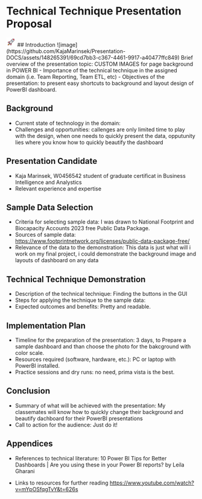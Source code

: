 # Technical Technique Presentation Proposal
<img src="https://github.com/dolinger-nscc/Capstone2024/blob/main/img/icons8-rocket-50.png?raw=true" alt="Sized Rocket" width="25px" height="25px">
## Introduction
 ![image](https://github.com/KajaMarinsek/Presentation-DOCS/assets/148265391/69cd7bb3-c367-4461-9917-a40477ffc849)
Brief overview of the presentation topic: CUSTOM IMAGES for page background in POWER BI
- Importance of the technical technique in the assigned domain (i.e. Team Reporting, Team ETL, etc)
- Objectives of the presentation: to present easy shortcuts to background and layout design of PowerBI dashboard.

## Background
- Current state of technology in the domain: 
- Challenges and opportunities: callenges are only limited time to play with the design, when one needs to quickly present the data, opputunity lies where you know how to quickly beautify the dashboard

## Presentation Candidate
- Kaja Marinsek, W0456542 student of graduate certificat in Business Intelligence and Analystics
- Relevant experience and expertise

## Sample Data Selection
- Criteria for selecting sample data: I was drawn to National Footprint and Biocapacity Accounts 2023 free Public Data Package.
- Sources of sample data: https://www.footprintnetwork.org/licenses/public-data-package-free/
- Relevance of the data to the demonstration: This data is just what will i work on my final project, i could demonstrate the background image and layouts of dashboard on any data

## Technical Technique Demonstration
- Description of the technical technique: Finding the buttons in the GUI
- Steps for applying the technique to the sample data:
- Expected outcomes and benefits: Pretty and readable.

## Implementation Plan
- Timeline for the preparation of the presentation: 3 days, to Prepare a sample dashboard and than choose the photo for the bakcground with color scale.
- Resources required (software, hardware, etc.): PC or laptop with PowerBI installed.
- Practice sessions and dry runs: no need, prima vista is the best.

## Conclusion
- Summary of what will be achieved with the presentation: My classemates will know how to quickly change their background and beautify dachboard for their PowerBI presentations
- Call to action for the audience: Just do it!

## Appendices
- References to technical literature:    10 Power BI Tips for Better Dashboards | Are you using these in your Power BI reports? by Leila Gharani

- Links to resources for further reading   https://www.youtube.com/watch?v=mYpOSfqgTvY&t=626s
